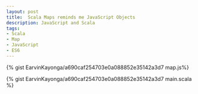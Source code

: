 ```yaml
---
layout: post
title:  Scala Maps reminds me JavaScript Objects
description: JavaScript and Scala
tags:
- Scala
- Map
- JavaScript
- ES6
---
```



{% gist EarvinKayonga/a690caf254703e0a088852e35142a3d7 map.js%}

{% gist EarvinKayonga/a690caf254703e0a088852e35142a3d7 main.scala %}
